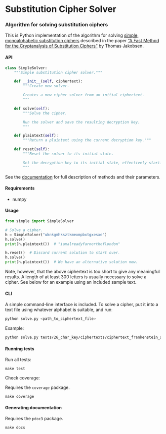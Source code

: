 # Substitution Cipher Solver

### Algorithm for solving substitution ciphers

This is Python implementation of the algorithm for solving
[simple, monoalphabetic substitution ciphers](https://en.wikipedia.org/wiki/Substitution_cipher#Simple_substitution)
described in the paper
[“A Fast Method for the Cryptanalysis of Substitution Ciphers”](https://citeseerx.ist.psu.edu/viewdoc/download?doi=10.1.1.55.89&rep=rep1&type=pdf)
by Thomas Jakobsen.

#### API

```python
class SimpleSolver:
    """Simple substitution cipher solver."""

    def __init__(self, ciphertext):
        """Create new solver.

        Creates a new cipher solver from an initial ciphertext.
        """

    def solve(self):
        """Solve the cipher.

        Run the solver and save the resulting decryption key.
        """

    def plaintext(self):
        """Return a plaintext using the current decryption key."""

    def reset(self):
        """Reset the solver to its initial state.

        Set the decryption key to its initial state, effectively starting over.
        """
```
See the [documentation](html/markmag-ovn7) for full description of methods and their parameters.

#### Requirements

* numpy

#### Usage

```python
from simple import SimpleSolver

# Solve a cipher.
h = SimpleSolver("uknkgmhksztkmexmpbxtgxesxe")
h.solve()
print(h.plaintext())  # "iamalreadyfarnorthoflondon"

h.reset()  # Discard current solution to start over.
h.solve()
print(h.plaintext())  # We have an alternative solution now.
```

Note, however, that the above ciphertext is too short to give any meaningful results.
A length of at least 300 letters is usually necessary to solve a cipher. See below for
an example using an included sample text.

#### CLI

A simple command-line interface is included. To solve a cipher, put it into a text file
using whatever alphabet is suitable, and run:

```bash
python solve.py <path_to_ciphertext_file>
```

Example:

```bash
python solve.py texts/26_char_key/ciphertexts/ciphertext_frankenstein_sample.txt
```

#### Running tests

Run all tests:

`make test`

Check coverage:

Requires the `coverage` package.

`make coverage`

#### Generating documentation

Requires the `pdoc3` package.

`make docs`
